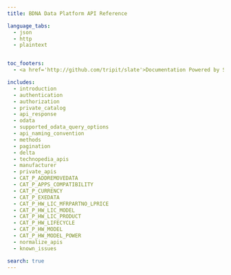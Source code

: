```yaml
---
title: BDNA Data Platform API Reference

language_tabs:
  - json
  - http
  - plaintext


toc_footers:
  - <a href='http://github.com/tripit/slate'>Documentation Powered by Slate</a>

includes:
  - introduction
  - authentication
  - authorization
  - private_catalog
  - api_response
  - odata
  - supported_odata_query_options
  - api_naming_convention
  - methods
  - pagination
  - delta
  - technopedia_apis
  - manufacturer
  - private_apis
  - CAT_P_ADDREMOVEDATA
  - CAT_P_APPS_COMPATIBILITY
  - CAT_P_CURRENCY
  - CAT_P_EXEDATA
  - CAT_P_HW_LIC_MFRPARTNO_LPRICE
  - CAT_P_HW_LIC_MODEL
  - CAT_P_HW_LIC_PRODUCT
  - CAT_P_HW_LIFECYCLE
  - CAT_P_HW_MODEL
  - CAT_P_HW_MODEL_POWER
  - normalize_apis
  - known_issues

search: true
---
```

